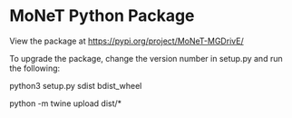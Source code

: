 # MoNeT Python Package

View the package at https://pypi.org/project/MoNeT-MGDrivE/

To upgrade the package, change the version number in setup.py and run the following:

python3 setup.py sdist bdist_wheel

python -m twine upload dist/*
